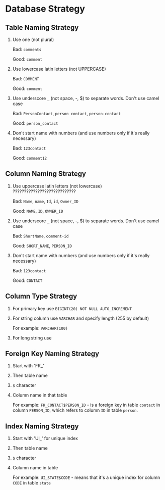# Database Strategy

## Table Naming Strategy

1. Use one (not plural)

    Bad: `comments`

    Good: `comment`

2. Use lowercase latin letters (not UPPERCASE)

    Bad: `COMMENT`

    Good: `comment`

3. Use underscore `_` (not space, -, $) to separate words. Don't use camel case

    Bad: `PersonContact`, `person contact`, `person-contact`

    Good: `person_contact`

4. Don't start name with numbers (and use numbers only if it's really necessary)

    Bad: `123contact`

    Good: `comment12`



## Column Naming Strategy

1. Use uppercase latin letters (not lowercase) ????????????????????????????

    Bad: `Name`, `name`, `Id`, `id`, `Owner_ID`

    Good: `NAME`, `ID`, `OWNER_ID`

2. Use underscore `_` (not space, -, $) to separate words. Don't use camel case

    Bad: `ShortName`, `comment-id`

    Good: `SHORT_NAME`, `PERSON_ID`

3. Don't start name with numbers (and use numbers only if it's really necessary)

    Bad: `123contact`

    Good: `CONTACT`

## Column Type Strategy

1. For primary key use `BIGINT(20) NOT NULL AUTO_INCREMENT`

2. For string column use `VARCHAR` and specify length (255 by default)

    For example: `VARCHAR(100)`

3. For long string use 

## Foreign Key Naming Strategy

1. Start with 'FK_'
2. Then table name
3. `$` character
4. Column name in that table

    For example: `FK_CONTACT$PERSON_ID` - is a foreign key in table `contact` in column `PERSON_ID`,
which refers to column `ID` in table `person`.

## Index Naming Strategy

1. Start with 'UI_' for unique index
2. Then table name
3. `$` character
4. Column name in table

    For example: `UI_STATE$CODE` - means that it's a unique index for column `CODE` in table `state`


